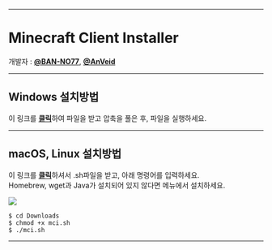 ___
# Minecraft Client Installer

개발자 : [**@BAN-NO77**](https://github.com/BAN-NO77), [**@AnVeid**](https://github.com/AnVeid)
___
## Windows 설치방법
이 링크를 [**클릭**](https://github.com/BAN-NO77/Minecraft-Client-Installer/releases/download/MCI6.1.0/Minecraft_Client_Installer.zip)하여 파일을 받고 압축을 풀은 후, 파일을 실행하세요.
___
## macOS, Linux 설치방법
이 링크를 [**클릭**](https://github.com/BAN-NO77/Minecraft-Client-Installer/releases/download/MCIL1.1.0/mci.sh)하셔서 .sh파일을 받고, 아래 명령어를 입력하세요.  
Homebrew, wget과 Java가 설치되어 있지 않다면 메뉴에서 설치하세요.

<img src="https://github.com/BAN-NO77/Minecraft-Client-Installer/blob/main/macOS.gif">

```
$ cd Downloads
$ chmod +x mci.sh
$ ./mci.sh
```
___
